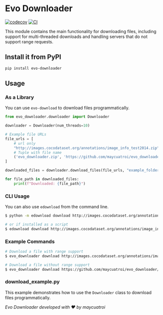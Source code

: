 # Evo Downloader

[![codecov](https://codecov.io/gh/maycuatroi/evo_downloader/branch/main/graph/badge.svg?token=evo_downloader_token_here)](https://codecov.io/gh/maycuatroi/evo_downloader)
[![CI](https://github.com/maycuatroi/evo_downloader/actions/workflows/main.yml/badge.svg)](https://github.com/maycuatroi/evo_downloader/actions/workflows/main.yml)

This module contains the main functionality for downloading files, including support for multi-threaded downloads and handling servers that do not support range requests.

## Install it from PyPI

```bash
pip install evo-downloader
```

## Usage

### As a Library

You can use `evo-download` to download files programmatically.

```python
from evo_downloader.downloader import Downloader

downloader = Downloader(num_threads=10)

# Example file URLs
file_urls = [
    # url only
    "http://images.cocodataset.org/annotations/image_info_test2014.zip",
    # Tuple with file name
    ('evo_downloader.zip', 'https://github.com/maycuatroi/evo_downloader/archive/refs/heads/main.zip')
]

downloaded_files = downloader.download_files(file_urls, "example_folder")

for file_path in downloaded_files:
    print(f"Downloaded: {file_path}")
```

### CLI Usage

You can also use `edownload` from the command line.

```bash
$ python -m edownload download http://images.cocodataset.org/annotations/image_info_test2014.zip --folder example_folder --num-threads 10

# or if installed as a script
$ edownload download http://images.cocodataset.org/annotations/image_info_test2014.zip --folder example_folder --num-threads 10
```

### Example Commands

```bash
# Download a file with range support
$ evo_downloader download http://images.cocodataset.org/annotations/image_info_test2014.zip --folder example_folder --num-threads 10

# Download a file without range support
$ evo_downloader download https://github.com/maycuatroi/evo_downloader/archive/refs/heads/main.zip --folder example_folder --num-threads 10
```

### download_example.py

This example demonstrates how to use the `Downloader` class to download files programmatically.



_Evo Downloader developed with ❤️ by maycuatroi_
